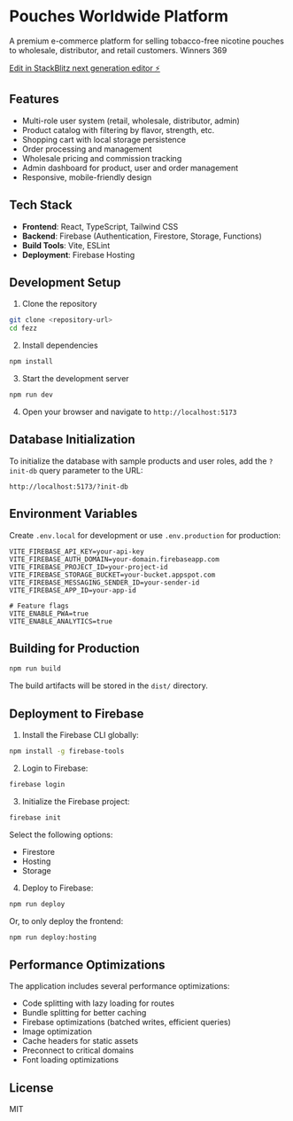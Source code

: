 # Pouches Worldwide Platform

A premium e-commerce platform for selling tobacco-free nicotine pouches to wholesale, distributor, and retail customers. Winners 369

[Edit in StackBlitz next generation editor ⚡️](https://stackblitz.com/~/github.com/jdevop33/fezz)

## Features

- Multi-role user system (retail, wholesale, distributor, admin)
- Product catalog with filtering by flavor, strength, etc.
- Shopping cart with local storage persistence
- Order processing and management
- Wholesale pricing and commission tracking
- Admin dashboard for product, user and order management
- Responsive, mobile-friendly design

## Tech Stack

- **Frontend**: React, TypeScript, Tailwind CSS
- **Backend**: Firebase (Authentication, Firestore, Storage, Functions)
- **Build Tools**: Vite, ESLint
- **Deployment**: Firebase Hosting

## Development Setup

1. Clone the repository
```bash
git clone <repository-url>
cd fezz
```

2. Install dependencies
```bash
npm install
```

3. Start the development server
```bash
npm run dev
```

4. Open your browser and navigate to `http://localhost:5173`

## Database Initialization

To initialize the database with sample products and user roles, add the `?init-db` query parameter to the URL:

```
http://localhost:5173/?init-db
```

## Environment Variables

Create `.env.local` for development or use `.env.production` for production:

```
VITE_FIREBASE_API_KEY=your-api-key
VITE_FIREBASE_AUTH_DOMAIN=your-domain.firebaseapp.com
VITE_FIREBASE_PROJECT_ID=your-project-id
VITE_FIREBASE_STORAGE_BUCKET=your-bucket.appspot.com
VITE_FIREBASE_MESSAGING_SENDER_ID=your-sender-id
VITE_FIREBASE_APP_ID=your-app-id

# Feature flags
VITE_ENABLE_PWA=true
VITE_ENABLE_ANALYTICS=true
```

## Building for Production

```bash
npm run build
```

The build artifacts will be stored in the `dist/` directory.

## Deployment to Firebase

1. Install the Firebase CLI globally:
```bash
npm install -g firebase-tools
```

2. Login to Firebase:
```bash
firebase login
```

3. Initialize the Firebase project:
```bash
firebase init
```
Select the following options:
- Firestore
- Hosting
- Storage

4. Deploy to Firebase:
```bash
npm run deploy
```

Or, to only deploy the frontend:
```bash
npm run deploy:hosting
```

## Performance Optimizations

The application includes several performance optimizations:

- Code splitting with lazy loading for routes
- Bundle splitting for better caching
- Firebase optimizations (batched writes, efficient queries)
- Image optimization
- Cache headers for static assets
- Preconnect to critical domains
- Font loading optimizations

## License

MIT